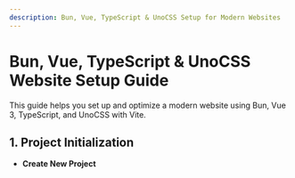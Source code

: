 ```yaml
---
description: Bun, Vue, TypeScript & UnoCSS Setup for Modern Websites
---
```


# Bun, Vue, TypeScript & UnoCSS Website Setup Guide

This guide helps you set up and optimize a modern website using Bun, Vue 3, TypeScript, and UnoCSS with Vite.

## 1. Project Initialization

- **Create New Project**